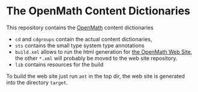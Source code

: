 # The OpenMath Content Dictionaries

This repository contains the [OpenMath](http://openmath.org) content dictionaries

* `cd` and `cdgroups`  contain the actual content dictionaries,
* `sts` contains the small type system type annotations
* `build.xml` allows to run the html generation for [the OpenMath Web Site](http://www.openmath.org/cd), the other `*.xml` will probably be moved to the web site repository.
* `lib` contains resources for the build

To build the web site just run `ant` in the top dir, the web site is generated into the directory `target`.

